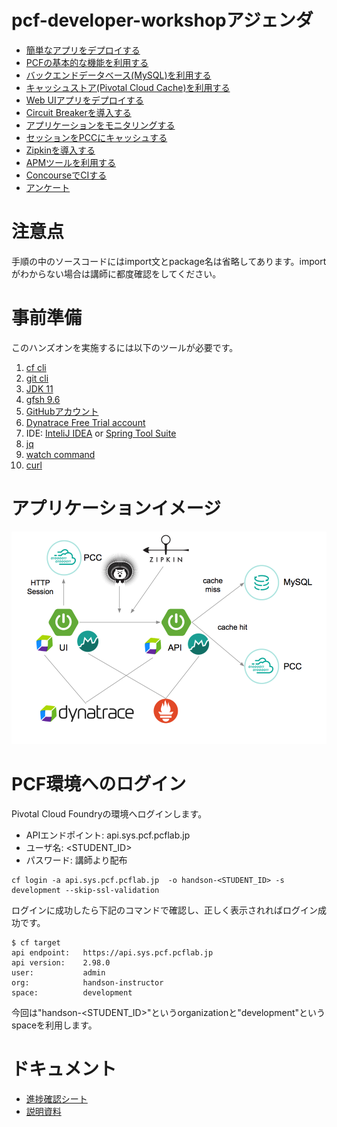 # pcf-developer-workshopアジェンダ
* [簡単なアプリをデプロイする](https://github.com/tkaburagi/pcf-developer-workshop/blob/master/deploy-simple-spring-boot.md)
* [PCFの基本的な機能を利用する](https://github.com/tkaburagi/pcf-developer-workshop/blob/master/pcf-basic.md)
* [バックエンドデータベース(MySQL)を利用する](https://github.com/tkaburagi/pcf-developer-workshop/blob/master/backend-mysql.md)
* [キャッシュストア(Pivotal Cloud Cache)を利用する](https://github.com/tkaburagi/pcf-developer-workshop/blob/master/backend-pcc.md)
* [Web UIアプリをデプロイする](https://github.com/tkaburagi/pcf-developer-workshop/blob/master/deploy-ui.md)
* [Circuit Breakerを導入する](https://github.com/tkaburagi/pcf-developer-workshop/blob/master/circuit-breaker.md)
* [アプリケーションをモニタリングする](https://github.com/tkaburagi/pcf-developer-workshop/blob/master/monitoring.md)
* [セッションをPCCにキャッシュする](https://github.com/tkaburagi/pcf-developer-workshop/blob/master/session-cache-pcc.md)
* [Zipkinを導入する](https://github.com/tkaburagi/pcf-developer-workshop/blob/master/zipkin.md)
* [APMツールを利用する](https://github.com/tkaburagi/pcf-developer-workshop/blob/master/apm.md)
* [ConcourseでCIする](https://github.com/tkaburagi/pcf-developer-workshop/blob/master/concourse.md)
* [アンケート](https://docs.google.com/forms/d/e/1FAIpQLSf9KHCcjvbMiHyqCk1a012-hGSM0yZVlUcHsmrmrMMzv8d8iw/viewform?usp=sf_link)

# 注意点
手順の中のソースコードにはimport文とpackage名は省略してあります。importがわからない場合は講師に都度確認をしてください。

# 事前準備
このハンズオンを実施するには以下のツールが必要です。
1. [cf cli](https://docs.cloudfoundry.org/cf-cli/install-go-cli.html)
2. [git cli](https://git-scm.com/)
3. [JDK 11](https://www.oracle.com/technetwork/java/javase/downloads/jdk11-downloads-5066655.html)
4. [gfsh 9.6](https://network.pivotal.io/products/pivotal-gemfire#/releases/204094)
5. [GitHubアカウント](https://www.github.com/)
6. [Dynatrace Free Trial account](https://www.dynatrace.com/ja/trial/?vehicle_name=https://www.dynatrace.com/ja/)
7. IDE: [InteliJ IDEA](https://www.jetbrains.com/idea/) or [Spring Tool Suite](https://spring.io/tools)
8. [jq](https://stedolan.github.io/jq/download/)
9. [watch command](http://osxdaily.com/2010/08/22/install-watch-command-on-os-x/)
10. [curl](https://curl.haxx.se/download.html)

# アプリケーションイメージ
![image](https://github.com/tkaburagi/pcf-developer-workshop/blob/master/img/readme-1.png)

# PCF環境へのログイン
Pivotal Cloud Foundryの環境へログインします。

* APIエンドポイント: api.sys.pcf.pcflab.jp
* ユーザ名: <STUDENT_ID>
* パスワード: 講師より配布


``` shell
cf login -a api.sys.pcf.pcflab.jp  -o handson-<STUDENT_ID> -s development --skip-ssl-validation
```

ログインに成功したら下記のコマンドで確認し、正しく表示されればログイン成功です。

``` console
$ cf target
api endpoint:   https://api.sys.pcf.pcflab.jp
api version:    2.98.0
user:           admin
org:            handson-instructor
space:          development
```

今回は"handson-<STUDENT_ID>"というorganizationと"development"というspaceを利用します。

# ドキュメント
* [進捗確認シート](https://docs.google.com/spreadsheets/d/1pSoTiZ3pL4wzOwpTHmEixJxVbbtfOfNP5_bxAH6KU3w/edit?usp=sharing)
* [説明資料](https://docs.google.com/presentation/d/1gj41oGsGXIoWiha3-ucSyL1SDWbKkCC8GM9amnQqNWw/edit?usp=sharing)
